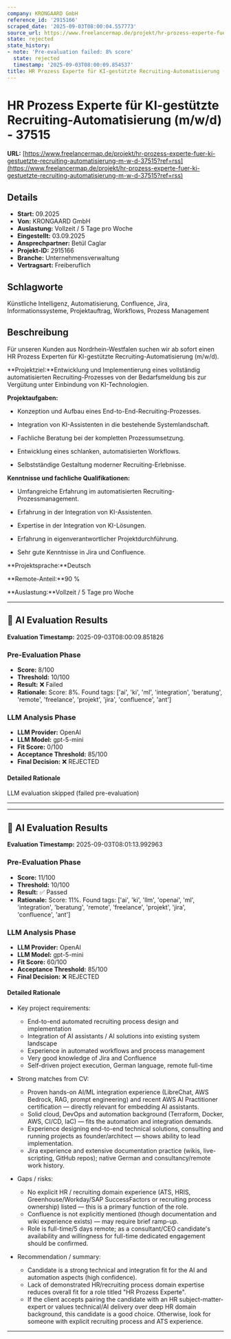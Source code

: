 ```yaml
---
company: KRONGAARD GmbH
reference_id: '2915166'
scraped_date: '2025-09-03T08:00:04.557773'
source_url: https://www.freelancermap.de/projekt/hr-prozess-experte-fuer-ki-gestuetzte-recruiting-automatisierung-m-w-d-37515?ref=rss
state: rejected
state_history:
- note: 'Pre-evaluation failed: 8% score'
  state: rejected
  timestamp: '2025-09-03T08:00:09.854537'
title: HR Prozess Experte für KI-gestützte Recruiting-Automatisierung (m/w/d) - 37515
---
```



# HR Prozess Experte für KI-gestützte Recruiting-Automatisierung (m/w/d) - 37515
**URL:** [https://www.freelancermap.de/projekt/hr-prozess-experte-fuer-ki-gestuetzte-recruiting-automatisierung-m-w-d-37515?ref=rss](https://www.freelancermap.de/projekt/hr-prozess-experte-fuer-ki-gestuetzte-recruiting-automatisierung-m-w-d-37515?ref=rss)
## Details
- **Start:** 09.2025
- **Von:** KRONGAARD GmbH
- **Auslastung:** Vollzeit / 5 Tage pro Woche
- **Eingestellt:** 03.09.2025
- **Ansprechpartner:** Betül Caglar
- **Projekt-ID:** 2915166
- **Branche:** Unternehmensverwaltung
- **Vertragsart:** Freiberuflich

## Schlagworte
Künstliche Intelligenz, Automatisierung, Confluence, Jira, Informationssysteme, Projektauftrag, Workflows, Prozess Management

## Beschreibung
Für unseren Kunden aus Nordrhein-Westfalen suchen wir ab sofort einen HR Prozess Experten für KI-gestützte Recruiting-Automatisierung (m/w/d).

**Projektziel:**Entwicklung und Implementierung eines vollständig automatisierten Recruiting-Prozesses von der Bedarfsmeldung bis zur Vergütung unter Einbindung von KI-Technologien.

**Projektaufgaben:**

- Konzeption und Aufbau eines End-to-End-Recruiting-Prozesses.

- Integration von KI-Assistenten in die bestehende Systemlandschaft.

- Fachliche Beratung bei der kompletten Prozessumsetzung.

- Entwicklung eines schlanken, automatisierten Workflows.

- Selbstständige Gestaltung moderner Recruiting-Erlebnisse.

**Kenntnisse und fachliche Qualifikationen:**

- Umfangreiche Erfahrung im automatisierten Recruiting-Prozessmanagement.

- Erfahrung in der Integration von KI-Assistenten.

- Expertise in der Integration von KI-Lösungen.

- Erfahrung in eigenverantwortlicher Projektdurchführung.

- Sehr gute Kenntnisse in Jira und Confluence.

**Projektsprache:**Deutsch

**Remote-Anteil:**90 %

**Auslastung:**Vollzeit / 5 Tage pro Woche

---

## 🤖 AI Evaluation Results

**Evaluation Timestamp:** 2025-09-03T08:00:09.851826

### Pre-Evaluation Phase
- **Score:** 8/100
- **Threshold:** 10/100
- **Result:** ❌ Failed
- **Rationale:** Score: 8%. Found tags: ['ai', 'ki', 'ml', 'integration', 'beratung', 'remote', 'freelance', 'projekt', 'jira', 'confluence', 'ant']

### LLM Analysis Phase
- **LLM Provider:** OpenAI
- **LLM Model:** gpt-5-mini
- **Fit Score:** 0/100
- **Acceptance Threshold:** 85/100
- **Final Decision:** ❌ REJECTED

#### Detailed Rationale
LLM evaluation skipped (failed pre-evaluation)

---


---

## 🤖 AI Evaluation Results

**Evaluation Timestamp:** 2025-09-03T08:01:13.992963

### Pre-Evaluation Phase
- **Score:** 11/100
- **Threshold:** 10/100
- **Result:** ✅ Passed
- **Rationale:** Score: 11%. Found tags: ['ai', 'ki', 'llm', 'openai', 'ml', 'integration', 'beratung', 'remote', 'freelance', 'projekt', 'jira', 'confluence', 'ant']

### LLM Analysis Phase
- **LLM Provider:** OpenAI
- **LLM Model:** gpt-5-mini
- **Fit Score:** 60/100
- **Acceptance Threshold:** 85/100
- **Final Decision:** ❌ REJECTED

#### Detailed Rationale
- Key project requirements:
  - End-to-end automated recruiting process design and implementation
  - Integration of AI assistants / AI solutions into existing system landscape
  - Experience in automated workflows and process management
  - Very good knowledge of Jira and Confluence
  - Self-driven project execution, German language, remote full-time

- Strong matches from CV:
  - Proven hands-on AI/ML integration experience (LibreChat, AWS Bedrock, RAG, prompt engineering) and recent AWS AI Practitioner certification — directly relevant for embedding AI assistants.
  - Solid cloud, DevOps and automation background (Terraform, Docker, AWS, CI/CD, IaC) — fits the automation and integration demands.
  - Experience designing end-to-end technical solutions, consulting and running projects as founder/architect — shows ability to lead implementation.
  - Jira experience and extensive documentation practice (wikis, live-scripting, GitHub repos); native German and consultancy/remote work history.

- Gaps / risks:
  - No explicit HR / recruiting domain experience (ATS, HRIS, Greenhouse/Workday/SAP SuccessFactors or recruiting process ownership) listed — this is a primary function of the role.
  - Confluence is not explicitly mentioned (though documentation and wiki experience exists) — may require brief ramp-up.
  - Role is full-time/5 days remote; as a consultant/CEO candidate's availability and willingness for full-time dedicated engagement should be confirmed.

- Recommendation / summary:
  - Candidate is a strong technical and integration fit for the AI and automation aspects (high confidence).
  - Lack of demonstrated HR/recruiting process domain expertise reduces overall fit for a role titled "HR Prozess Experte".
  - If the client accepts pairing the candidate with an HR subject-matter-expert or values technical/AI delivery over deep HR domain background, this candidate is a good choice. Otherwise, look for someone with explicit recruiting process and ATS experience.

---
